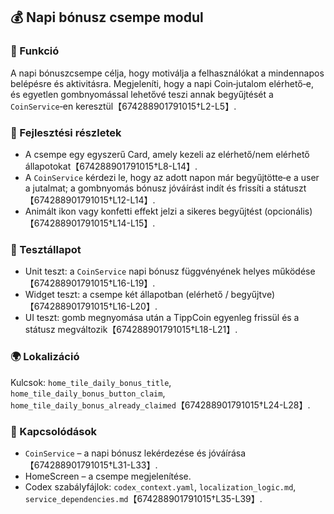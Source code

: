 ## 💰 Napi bónusz csempe modul

### 🎯 Funkció

A napi bónuszcsempe célja, hogy motiválja a felhasználókat a mindennapos belépésre és aktivitásra.  Megjeleníti, hogy a napi Coin‑jutalom elérhető‑e, és egyetlen gombnyomással lehetővé teszi annak begyűjtését a `CoinService`‑en keresztül【674288901791015†L2-L5】.

### 🧠 Fejlesztési részletek

- A csempe egy egyszerű Card, amely kezeli az elérhető/nem elérhető állapotokat【674288901791015†L8-L14】.
- A `CoinService` kérdezi le, hogy az adott napon már begyűjtötte‑e a user a jutalmat; a gombnyomás bónusz jóváírást indít és frissíti a státuszt【674288901791015†L12-L14】.
- Animált ikon vagy konfetti effekt jelzi a sikeres begyűjtést (opcionális)【674288901791015†L14-L15】.

### 🧪 Tesztállapot

- Unit teszt: a `CoinService` napi bónusz függvényének helyes működése【674288901791015†L16-L19】.
- Widget teszt: a csempe két állapotban (elérhető / begyűjtve)【674288901791015†L16-L20】.
- UI teszt: gomb megnyomása után a TippCoin egyenleg frissül és a státusz megváltozik【674288901791015†L18-L21】.

### 🌍 Lokalizáció

Kulcsok: `home_tile_daily_bonus_title`, `home_tile_daily_bonus_button_claim`, `home_tile_daily_bonus_already_claimed`【674288901791015†L24-L28】.

### 📎 Kapcsolódások

- `CoinService` – a napi bónusz lekérdezése és jóváírása【674288901791015†L31-L33】.
- HomeScreen – a csempe megjelenítése.
- Codex szabályfájlok: `codex_context.yaml`, `localization_logic.md`, `service_dependencies.md`【674288901791015†L35-L39】.
